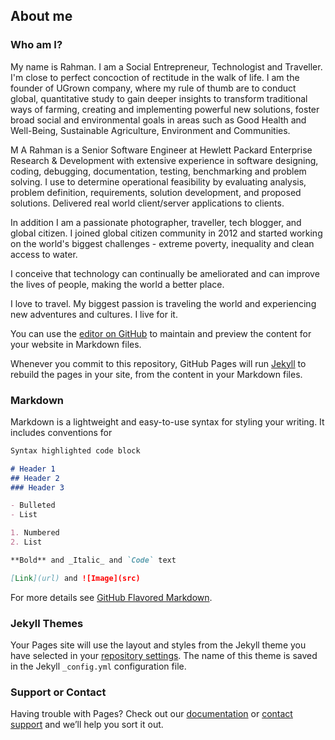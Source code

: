 ## About me

### Who am I?
My name is Rahman. I am a Social Entrepreneur, Technologist and Traveller. 
I'm close to perfect concoction of rectitude in the walk of life. 
I am the founder of UGrown company, where my rule of thumb are to conduct global, quantitative study to gain deeper insights to transform traditional ways of farming, creating and implementing powerful new solutions, foster broad social and environmental goals in areas such as Good Health and Well-Being, Sustainable Agriculture, Environment and Communities. 

M A Rahman is a Senior Software Engineer at Hewlett Packard Enterprise Research & Development with extensive experience in software designing, coding, debugging, documentation, testing, benchmarking and problem solving. I use to determine operational feasibility by evaluating analysis, problem definition, requirements, solution development, and proposed solutions. Delivered real world client/server applications to clients. 

In addition I am a passionate photographer, traveller, tech blogger, and global citizen. I joined global citizen community in 2012 and started working on the world's biggest challenges - extreme poverty, inequality and clean access to water.

I conceive that technology can continually be ameliorated and can improve the lives of people, making the world a better place.

I love to travel. My biggest passion is traveling the world and experiencing new adventures and cultures. I live for it.



You can use the [editor on GitHub](https://github.com/marahmann/wandererbio.com/edit/master/README.md) to maintain and preview the content for your website in Markdown files.

Whenever you commit to this repository, GitHub Pages will run [Jekyll](https://jekyllrb.com/) to rebuild the pages in your site, from the content in your Markdown files.

### Markdown

Markdown is a lightweight and easy-to-use syntax for styling your writing. It includes conventions for

```markdown
Syntax highlighted code block

# Header 1
## Header 2
### Header 3

- Bulleted
- List

1. Numbered
2. List

**Bold** and _Italic_ and `Code` text

[Link](url) and ![Image](src)
```

For more details see [GitHub Flavored Markdown](https://guides.github.com/features/mastering-markdown/).

### Jekyll Themes

Your Pages site will use the layout and styles from the Jekyll theme you have selected in your [repository settings](https://github.com/marahmann/wandererbio.com/settings). The name of this theme is saved in the Jekyll `_config.yml` configuration file.

### Support or Contact

Having trouble with Pages? Check out our [documentation](https://help.github.com/categories/github-pages-basics/) or [contact support](https://github.com/contact) and we’ll help you sort it out.
